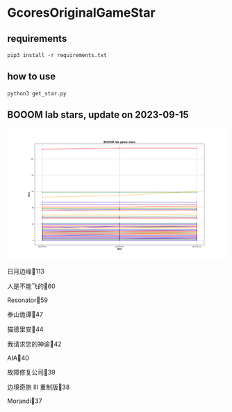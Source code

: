 # GcoresOriginalGameStar

## requirements
```
pip3 install -r requirements.txt

```

## how to use
```
python3 get_star.py

```

## BOOOM lab stars, update on 2023-09-15 
<div align='center'>
<img src=./stars.png alt='BOOOM lab stars' style='width:1000px;height:auto;'>
</div>

日月边缘🌟113

人是不能飞的🌟60

Resonator🌟59

泰山诡谭🌟47

猫德里安🌟44

我请求您的神谕🌟42

AIA🌟40

故障修复公司🌟39

边境奇旅 III 重制版🌟38

Morandi🌟37

